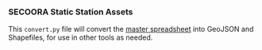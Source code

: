 ### SECOORA Static Station Assets

This `convert.py` file will convert the [master spreadsheet](https://docs.google.com/spreadsheets/d/1ECXoa43uq9Gr8REZF-7EGlxNa1mkP7-4YturX0nFK7s/edit) into GeoJSON and Shapefiles, for use in other tools as needed.
